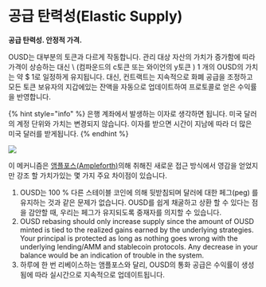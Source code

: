 # 공급 탄력성(Elastic Supply)

**공급 탄력성. 안정적 가격.**

OUSD는 대부분의 토큰과 다르게 작동합니다. 관리 대상 자산의 가치가 증가함에 따라 가격이 상승하는 대신 \ (컴파운드의 c토큰 또는 와이언의 y토큰 \) 1 개의 OUSD의 가치는 약 $ 1로 일정하게 유지됩니다. 대신, 컨트랙트는 지속적으로 화폐 공급을 조정하고 모든 토큰 보유자의 지갑에있는 잔액을 자동으로 업데이트하여 프로토콜로 얻은 수익률을 반영합니다.

{% hint style="info" %}
은행 계좌에서 발생하는 이자로 생각하면 됩니다. 미국 달러의 계정 단위와 가치는 변경되지 않습니다. 이자를 받으면 시간이 지남에 따라 더 많은 미국 달러를 받게됩니다.
{% endhint %}

![](../../.gitbook/assets/ousd_docs_graphics_4.png)

이 메커니즘은 [앰플포스(Ampleforth)](https://www.ampleforth.org/)의해 취해진 새로운 접근 방식에서 영감을 얻었지만 강조 할 가치가있는 몇 가지 주요 차이점이 있습니다.

1. OUSD는 100 % 다른 스테이블 코인에 의해 뒷받침되며 달러에 대한 페그(peg) 를 유지하는 것과 같은 문제가 없습니다. OUSD를 쉽게 채굴하고 상환 할 수 있다는 점을 감안할 때, 우리는 페그가 유지되도록 중재자를 의지할 수 있습니다.
2. OUSD rebasing should only increase supply since the amount of OUSD minted is tied to the realized gains earned by the underlying strategies. Your principal is protected as long as nothing goes wrong with the underlying lending/AMM and stablecoin protocols. Any decrease in your balance would be an indication of trouble in the system.
3. 하루에 한 번 리베이스하는 앰플포스와 달리, OUSD의 통화 공급은 수익률이 생성됨에 따라 실시간으로 지속적으로 업데이트됩니다.

